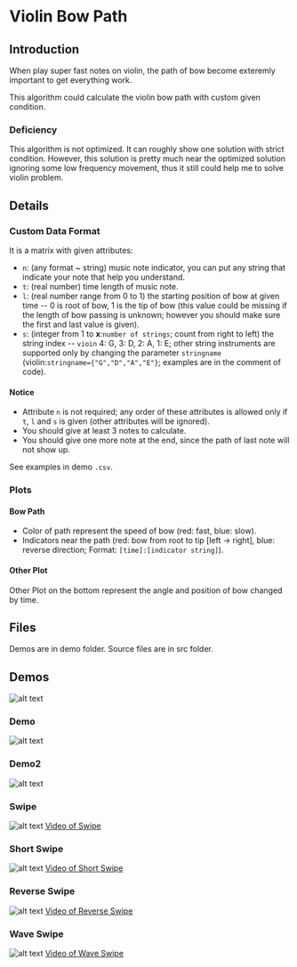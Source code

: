 # Violin Bow Path
## Introduction
When play super fast notes on violin, the path of bow become exteremly important to get everything work.

This algorithm could calculate the violin bow path with custom given condition.
### Deficiency
This algorithm is not optimized. It can roughly show one solution with strict condition. However, this solution is pretty much near the optimized solution ignoring some low frequency movement, thus it still could help me to solve violin problem.
## Details
### Custom Data Format
It is a matrix with given attributes:
* `n`: (any format ~ string) music note indicator, you can put any string that indicate your note that help you understand.
* `t`: (real number) time length of music note.
* `l`: (real number range from 0 to 1) the starting position of bow at given time -- 0 is root of bow, 1 is the tip of bow (this value could be missing if the length of bow passing is unknown; however you should make sure the first and last value is given).
* `s`: (integer from 1 to **x**:`number of strings`; count from right to left) the string index -- `vioin` 4: G, 3: D, 2: A, 1: E; other string instruments are supported only by changing the parameter `stringname` (violin:`stringname={"G","D","A","E"}`; examples are in the comment of code).
#### Notice
* Attribute `n` is not required; any order of these attributes is allowed only if `t`, `l` and `s` is given (other attributes will be ignored).
* You should give at least 3 notes to calculate.
* You should give one more note at the end, since the path of last note will not show up.

See examples in demo `.csv`.
### Plots
#### Bow Path
* Color of path represent the speed of bow (red: fast, blue: slow).
* Indicators near the path (red: bow from root to tip [left -> right], blue: reverse direction; Format: `[time]:[indicator string]`).
#### Other Plot
Other Plot on the bottom represent the angle and position of bow changed by time.
## Files
Demos are in demo folder.
Source files are in src folder.
## Demos
![alt text](https://github.com/RobertBoganKang/Violin_Bow_Path/blob/master/demo/demo%20score.png "Demo Score")
### Demo
![alt text](https://github.com/RobertBoganKang/Violin_Bow_Path/blob/master/demo/demo.png "Demo")
### Demo2
![alt text](https://github.com/RobertBoganKang/Violin_Bow_Path/blob/master/demo/demo2.png "Demo")
### Swipe
![alt text](https://github.com/RobertBoganKang/Violin_Bow_Path/blob/master/demo/swipe.png "Swipe")
[Video of Swipe](https://github.com/RobertBoganKang/Violin_Bow_Path/blob/master/demo/swipe.mp4 "Swipe Video")
### Short Swipe
![alt text](https://github.com/RobertBoganKang/Violin_Bow_Path/blob/master/demo/shortswipe.png "Short Swipe")
[Video of Short Swipe](https://github.com/RobertBoganKang/Violin_Bow_Path/blob/master/demo/shortswipe.mp4 "Short Swipe Video")
### Reverse Swipe
![alt text](https://github.com/RobertBoganKang/Violin_Bow_Path/blob/master/demo/reverseswipe.png "Reverse Swipe")
[Video of Reverse Swipe](https://github.com/RobertBoganKang/Violin_Bow_Path/blob/master/demo/reverseswipe.mp4 "Reverse Swipe Video")
### Wave Swipe
![alt text](https://github.com/RobertBoganKang/Violin_Bow_Path/blob/master/demo/waveswipe.png "Wave Swipe")
[Video of Wave Swipe](https://github.com/RobertBoganKang/Violin_Bow_Path/blob/master/demo/waveswipe.mp4 "Wave Swipe Video")
